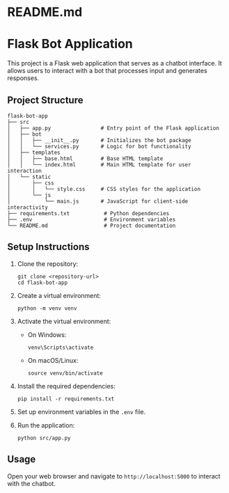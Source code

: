 # README.md

# Flask Bot Application

This project is a Flask web application that serves as a chatbot interface. It allows users to interact with a bot that processes input and generates responses.

## Project Structure

```
flask-bot-app
├── src
│   ├── app.py                # Entry point of the Flask application
│   ├── bot
│   │   ├── __init__.py       # Initializes the bot package
│   │   └── services.py       # Logic for bot functionality
│   ├── templates
│   │   ├── base.html         # Base HTML template
│   │   └── index.html        # Main HTML template for user interaction
│   └── static
│       ├── css
│       │   └── style.css     # CSS styles for the application
│       └── js
│           └── main.js       # JavaScript for client-side interactivity
├── requirements.txt           # Python dependencies
├── .env                       # Environment variables
└── README.md                  # Project documentation
```

## Setup Instructions

1. Clone the repository:
   ```
   git clone <repository-url>
   cd flask-bot-app
   ```

2. Create a virtual environment:
   ```
   python -m venv venv
   ```

3. Activate the virtual environment:
   - On Windows:
     ```
     venv\Scripts\activate
     ```
   - On macOS/Linux:
     ```
     source venv/bin/activate
     ```

4. Install the required dependencies:
   ```
   pip install -r requirements.txt
   ```

5. Set up environment variables in the `.env` file.

6. Run the application:
   ```
   python src/app.py
   ```

## Usage

Open your web browser and navigate to `http://localhost:5000` to interact with the chatbot.